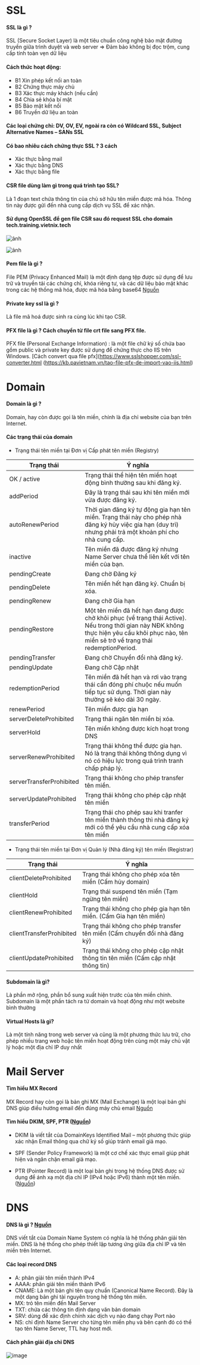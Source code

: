 
# SSL

#### SSL là gì ?

SSL (Secure Socket Layer) là một tiêu chuẩn công nghệ bảo mật đường truyền giữa trình duyệt và web server
=> Đảm bảo không bị đọc trộm, cung cấp tính toàn vẹn dữ liệu

#### Cách thức hoạt động:

- B1 Xin phép kết nối an toàn
- B2 Chứng thực máy chủ
- B3 Xác thực máy khách (nếu cần)
- B4 Chia sẻ khóa bí mật
- B5 Bảo mật kết nối
- B6 Truyền dữ liệu an toàn
 
#### Các loại chứng chỉ: DV, OV, EV, ngoài ra còn có Wildcard SSL, Subject Alternative Names – SANs SSL

#### Có bao nhiêu cách chứng thực SSL ? 3 cách

 - Xác thực bằng mail
 - Xác thực bằng DNS
 - Xác thực bằng file

#### CSR file dùng làm gì trong quá trình tạo SSL?

Là 1 đoạn text chứa thông tin của chủ sở hữu tên miền được mã hóa. Thông tin này được gửi đến nhà cung cấp dịch vụ SSL để xác nhận.

#### Sử dụng OpenSSL để gen file CSR sau đó request SSL cho domain tech.training.vietnix.tech

![ảnh](https://github.com/user-attachments/assets/d4f94fda-46e5-4db9-a746-554be2ff3d50)

![ảnh](https://github.com/user-attachments/assets/10cec462-a757-4e9e-8c55-511a51375723)

#### Pem file là gì ?

File PEM (Privacy Enhanced Mail) là một định dạng tệp được sử dụng để lưu trữ và truyền tải các chứng chỉ, khóa riêng tư, và các dữ liệu bảo mật khác trong các hệ thống mã hóa, được mã hóa bằng base64
[Nguồn](https://tenten.vn/tin-tuc/file-pem-la-gi/)

#### Private key ssl là gì ?

Là file mã hoá được sinh ra cùng lúc khi tạo CSR.

#### PFX file là gì ? Cách chuyển từ file crt file sang PFX file.

PFX file (Personal Exchange Information) : là một file chữ ký số chứa bao gồm public và private key được sử dụng để chứng thực cho IIS trên Windows. 
[Cách convert qua file pfx](https://www.sslshopper.com/ssl-converter.html
(https://kb.pavietnam.vn/tao-file-pfx-de-import-vao-iis.html)

# Domain

#### Domain là gì ?

Domain, hay còn được gọi là tên miền, chính là địa chỉ website của bạn trên Internet.

#### Các trạng thái của domain

- Trạng thái tên miền tại Đơn vị Cấp phát tên miền (Registry)

| Trạng thái | Ý nghĩa |
|---|---|
| OK / active	| Trạng thái thể hiện tên miền hoạt động bình thường sau khi đăng ký. |
| addPeriod | Đây là trạng thái sau khi tên miền mới vừa được đăng ký. |
| autoRenewPeriod | Thời gian đăng ký tự động gia hạn tên miền. Trạng thái này cho phép nhà đăng ký hủy việc gia hạn (duy trì) nhưng phải trả một khoản phí cho nhà cung cấp. |
| inactive | Tên miền đã được đăng ký nhưng Name Server chưa thể liên kết với tên miền của bạn. |
| pendingCreate | Đang chờ Đăng ký |
| pendingDelete | Tên miền hết hạn đăng ký. Chuẩn bị xóa. |
| pendingRenew | Đang chờ Gia hạn |
| pendingRestore | Một tên miền đã hết hạn đang được chờ khôi phục (về trạng thái Active). Nếu trong thời gian này NĐK không thực hiện yêu cầu khôi phục nào, tên miền sẽ trở về trạng thái redemptionPeriod. |
| pendingTransfer | Đang chờ Chuyển đổi nhà đăng ký. |
| pendingUpdate | Đang chờ Cập nhật |
| redemptionPeriod | Tên miền đã hết hạn và rơi vào trạng thái cần đóng phí chuộc nếu muốn tiếp tục sử dụng. Thời gian này thường sẽ kéo dài 30 ngày. |
| renewPeriod | Tên miền được gia hạn |
| serverDeleteProhibited |	Trạng thái ngăn tên miền bị xóa. |
| serverHold | Tên miền không được kích hoạt trong DNS |
| serverRenewProhibited |	Trạng thái không thể được gia hạn. Nó là trạng thái không thông dụng vì nó có hiệu lực trong quá trình tranh chấp pháp lý. |
| serverTransferProhibited |	Trạng thái không cho phép transfer tên miền. |
| serverUpdateProhibited |	Trạng thái không cho phép cập nhật tên miền |
| transferPeriod | Trạng thái cho phép sau khi tranfer tên miền thành thông thì nhà đăng ký mới có thể yêu cầu nhà cung cấp xóa tên miền |


- Trạng thái tên miền tại Đơn vị Quản lý (Nhà đăng ký) tên miền (Registrar)

| Trạng thái |	Ý nghĩa |
|---|---|
| clientDeleteProhibited |	Trạng thái không cho phép xóa tên miền (Cấm hủy domain) |
| clientHold |	Trạng thái suspend tên miền (Tạm ngừng tên miền) |
| clientRenewProhibited |	Trạng thái không cho phép gia hạn tên miền. (Cấm Gia hạn tên miền) |
| clientTransferProhibited |	Trạng thái không cho phép transfer tên miền (Cấm chuyển đổi nhà đăng ký) |
| clientUpdateProhibited |	Trạng thái không cho phép cập nhật thông tin tên miền (Cấm cập nhật thông tin) |


#### Subdomain là gì?

Là phần mở rộng, phần bổ sung xuất hiện trước của tên miền chính. Subdomain là một phần tách ra từ domain và hoạt động như một website bình thường

#### Virtual Hosts là gì?

Là một tính năng trong web server và cũng là một phương thức lưu trữ, cho phép nhiều trang web hoặc tên miền hoạt động trên cùng một máy chủ vật lý hoặc một địa chỉ IP duy nhất

# Mail Server

#### Tìm hiểu MX Record

MX Record hay còn gọi là bản ghi MX (Mail Exchange) là một loại bản ghi DNS giúp điều hướng email đến đúng máy chủ email
[Nguồn](https://vinahost.vn/mx-record-la-gi/)

#### Tìm hiểu DKIM, SPF, PTR ([Nguồn](https://vietnix.vn/cau-hinh-dkim-va-spf/#spf-la-gi))

  - DKIM là viết tắt của DomainKeys Identified Mail – một phương thức giúp xác nhận Email thông qua chữ ký số giúp tránh email giả mạo.

  - SPF (Sender Policy Framework) là một cơ chế xác thực email giúp phát hiện và ngăn chặn email giả mạo.
 
  - PTR (Pointer Record) là một loại bản ghi trong hệ thống DNS được sử dụng để ánh xạ một địa chỉ IP (IPv4 hoặc IPv6) thành một tên miền. ([Nguồn](https://helpdesk.inet.vn/kien-thuc/ban-ghi-ptr-la-gi))


# DNS

#### DNS là gì ? [Nguồn](https://vietnix.vn/dns-la-gi/)

DNS viết tắt của Domain Name System có nghĩa là hệ thống phân giải tên miền. DNS là hệ thống cho phép thiết lập tương ứng giữa địa chỉ IP và tên miền trên Internet.

#### Các loại record DNS

   - A: phân giải tên miền thành IPv4
   - AAAA: phân giải tên miền thành IPv6
   - CNAME: Là một bản ghi tên quy chuẩn (Canonical Name Record). Đây là một dạng bản ghi tài nguyên trong hệ thống tên miền.
   - MX: trỏ tên miền đến Mail Server
   - TXT: chứa các thông tin định dạng văn bản domain
   - SRV: dùng để xác định chính xác dịch vụ nào đang chạy Port nào
   - NS: chỉ định Name Server cho từng tên miền phụ và bên cạnh đó có thể tạo tên Name Server, TTL hay host mới.

#### Cách phân giải địa chỉ DNS

![image](https://github.com/user-attachments/assets/112db941-bd11-47bd-8802-06e0b15aea97)
